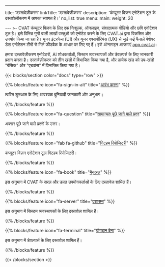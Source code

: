 ---

title: 'दस्तावेज़ीकरण'
linkTitle: 'दस्तावेज़ीकरण'
description: 'कंप्यूटर विज़न एनोटेशन टूल के दस्तावेज़ीकरण में आपका स्वागत है।'
no_list: true
menu:
main:
weight: 20

--- >-
CVAT कंप्यूटर विज़न के लिए एक निःशुल्क, ऑनलाइन, संवादात्मक वीडियो और छवि एनोटेशन
टूल है। इसे विभिन्न गुणों वाली लाखों वस्तुओं को एनोटेट करने के लिए CVAT.ai
द्वारा विकसित और उपयोग किया जा रहा है। यूजर इंटरफेस (UI) और यूजर एक्सपीरियंस
(UX) से जुड़े कई फैसले पेशेवर डेटा एनोटेशन टीमों से मिले फीडबैक के आधार पर लिए
गए हैं। इसे ऑनलाइन आज़माएं [app.cvat.ai](https://app.cvat.ai)।

हमारा दस्तावेज़ीकरण एनोटेटरों, AI शोधकर्ताओं, सिस्टम व्यवस्थापकों और डेवलपर्स के
लिए जानकारी प्रदान करता है। दस्तावेज़ीकरण को तीन खंडों में विभाजित किया गया है,
और प्रत्येक खंड को उप-खंडों "बेसिक" और "एडवांस" में विभाजित किया गया है।

<section id="docs">

{{< blocks/section color="docs" type="row" >}}

{{% blocks/feature icon="fa-sign-in-alt" title="[आरंभ करना](/docs/getting_started/)" %}}

त्वरित शुरुआत के लिए आवश्यक बुनियादी जानकारी और अनुभाग।

{{% /blocks/feature %}}

{{% blocks/feature icon="fa-question" title="[सामान्यतः पूछे जाने वाले प्रश्न](/docs/faq/)" %}}

अक्सर पूछे जाने वाले प्रश्नों के उत्तर।

{{% /blocks/feature %}}

{{% blocks/feature icon="fab fa-github" title="[गिटहब रिपोजिटरी](https://github.com/cvat-ai/cvat)" %}}

कंप्यूटर विज़न एनोटेशन टूल गिटहब रिपोजिटरी।

{{% /blocks/feature %}}

{{% blocks/feature icon="fa-book" title="[मैनुअल](/docs/manual/)" %}}

इस अनुभाग में CVAT के सरल और उन्नत उपयोगकर्ताओं के लिए दस्तावेज़ शामिल हैं।

{{% /blocks/feature %}}

{{% blocks/feature icon="fa-server" title="[प्रशासन](/docs/administration/)" %}}

इस अनुभाग में सिस्टम व्यवस्थापकों के लिए दस्तावेज़ शामिल हैं।

{{% /blocks/feature %}}

{{% blocks/feature icon="fa-terminal" title="[योगदान देना](/docs/contributing/)"
%}}

इस अनुभाग में डेवलपर्स के लिए दस्तावेज़ शामिल हैं।

{{% /blocks/feature %}}

{{< /blocks/section >}}

</section>
